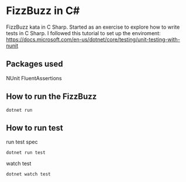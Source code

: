 # FizzBuzz in C#

FizzBuzz kata in C Sharp. Started as an exercise to explore how to write tests in C Sharp.
I followed this tutorial to set up the enviroment: 
https://docs.microsoft.com/en-us/dotnet/core/testing/unit-testing-with-nunit

## Packages used
NUnit
FluentAssertions

## How to run the FizzBuzz
```dotnet run```

## How to run test
run test spec
```shell
dotnet run test
```

watch test
```shell
dotnet watch test
```
